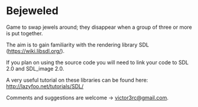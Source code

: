 # Bejeweled

Game to swap jewels around; they disappear when a group of three or more is put together.

The aim is to gain familiarity with the rendering library SDL (https://wiki.libsdl.org/).

If you plan on using the source code you will need to link your code to SDL 2.0 and SDL_image 2.0. 

A very useful tutorial on these libraries can be found here: http://lazyfoo.net/tutorials/SDL/

Comments and suggestions are welcome -> victor3rc@gmail.com.
